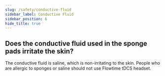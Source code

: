 ```yaml
---
slug: /safety/conductive-fluid
sidebar_label: Conductive Fluid
sidebar_position: 6
hide_title: true
---
```


## Does the conductive fluid used in the sponge pads irritate the skin?
The conductive fluid is saline, which is non-irritating to the skin. People who are allergic to sponges or saline should not use Flowtime tDCS headset.
